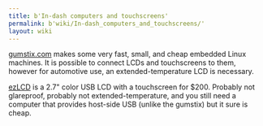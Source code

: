 ```yaml
---
title: b'In-dash computers and touchscreens'
permalink: b'wiki/In-dash_computers_and_touchscreens/'
layout: wiki
---
```


[gumstix.com](http://www.gumstix.com) makes some very fast, small, and
cheap embedded Linux machines. It is possible to connect LCDs and
touchscreens to them, however for automotive use, an
extended-temperature LCD is necessary.

[ezLCD](http://store.earthlcd.com/s.nl/sc.7/category.297/it.A/id.4233/.f)
is a 2.7" color USB LCD with a touchscreen for $200. Probably not
glareproof, probably not extended-temperature, and you still need a
computer that provides host-side USB (unlike the gumstix) but it sure is
cheap.
